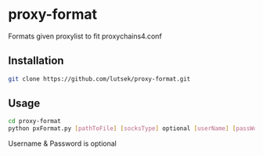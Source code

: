 # proxy-format
Formats given proxylist to fit proxychains4.conf

## Installation
```bash
git clone https://github.com/lutsek/proxy-format.git
```
## Usage
```bash
cd proxy-format
python pxFormat.py [pathToFile] [socksType] optional [userName] [passWord]
```
Username & Password is optional
